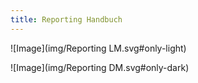 ```yaml
---
title: Reporting Handbuch
---
```


![Image](img/Reporting LM.svg#only-light)

![Image](img/Reporting DM.svg#only-dark)

